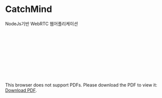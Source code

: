 # CatchMind
NodeJs기반 WebRTC 웹어플리케이션

<object data="https://github.com/unooo/CatchMind/files/6163115/Nodejs.Catch.Mind.1.pdf" type="application/pdf" width="700px" height="700px">
    <embed src="https://github.com/unooo/CatchMind/files/6163115/Nodejs.Catch.Mind.1.pdf">
        <p>This browser does not support PDFs. Please download the PDF to view it: <a href="https://github.com/unooo/CatchMind/files/6163115/Nodejs.Catch.Mind.1.pdf">Download PDF</a>.</p>
    </embed>
</object>

